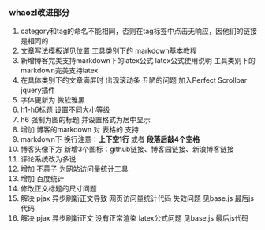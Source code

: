 ### whaozl改进部分
1. category和tag的命名不能相同，否则在tag标签中点击无响应，因他们的链接是相同的
2. 文章写法模板详见位置 工具类别下的 markdown基本教程
3. 新增博客完美支持markdown下的latex公式 latex公式使用说明 工具类别下的 markdown完美支持latex
4. 在具体类别下的文章满屏时 出现滚动条 丑陋的问题 加入Perfect Scrollbar jquery插件
5. 字体更新为 微软雅黑
6. h1-h6标题 设置不同大小等级
7. h6 强制为图的标题 并设置格式为居中显示
8. 增加 博客的markdown 对 表格的 支持
9. markdown下 换行注意：**上下空1行** 或者  **段落后敲4个空格**
10. 博客头像下方 新增3个图标：github链接、博客园链接、新浪博客链接
11. 评论系统改为多说
12. 增加 不蒜子 为网站访问量统计工具
13. 增加 百度统计
14. 修改正文标题的尺寸问题
15. 解决 pjax 异步刷新正文导致 网页访问量统计代码 失效问题 见base.js 最后js代码
16. 解决 pjax 异步刷新正文 没有正常渲染 latex公式问题 见base.js 最后js代码
